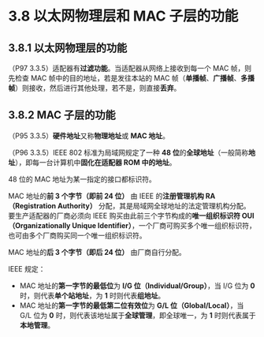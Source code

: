 # 3.8 以太网物理层和 MAC 子层的功能

## 3.8.1 以太网物理层的功能

（P97 3.3.5）适配器有**过滤功能**。当适配器从网络上接收到每一个 MAC 帧，则先检查 MAC 帧中的目的地址，若是发往本站的 MAC 帧（**单播帧**、**广播帧**、**多播帧**）则接收，然后进行其他处理，若不是，则直接**丢弃**。

## 3.8.2 MAC 子层的功能

（P95 3.3.5）**硬件地址**又称**物理地址**或 **MAC 地址**。

（P96 3.3.5）IEEE 802 标准为局域网规定了一种 **48 位**的**全球地址**（一般简称**地址**），即每一台计算机中**固化在适配器 ROM 中的地址**。

48 位的 MAC 地址为某一指定的接口都标识符。

MAC 地址的**前 3 个字节（即前 24 位）** 由 IEEE 的**注册管理机构 RA（Registration Authority）** 分配，其是局域网全球地址的法定管理机构分配。要生产适配器的厂商必须向 IEEE 购买由此前三个字节构成的**唯一组织标识符 OUI（Organizationally Unique Identifier）**，一个厂商可购买多个唯一组织标识符，也可由多个厂商购买同一个唯一组织标识符。

MAC 地址的**后 3 个字节（即后 24 位）** 由厂商自行分配。

IEEE 规定：

+ MAC 地址的**第一字节的最低位**为 **I/G 位（Individual/Group）**，当 I/G 位为 **0** 时，则代表**单个站地址**，为 **1** 时则代表**组地址**。
+ MAC 地址的**第一字节的最低第二位有效位**为 **G/L 位（Global/Local）**，当 G/L 位为 **0** 时，则代表该地址属于**全球管理**，即全球唯一，为 **1** 时则代表属于**本地管理**。
